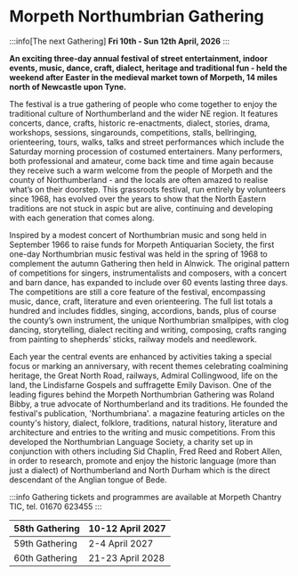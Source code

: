 # Morpeth Northumbrian Gathering

:::info[The next Gathering]
**Fri 10th - Sun 12th April, 2026** 
:::

**An exciting three-day annual festival of street entertainment, indoor events, music, dance, craft, dialect, heritage and traditional fun - held the weekend after Easter in the medieval market town of Morpeth, 14 miles north of Newcastle upon Tyne.**

The festival is a true gathering of people who come together to enjoy the traditional culture of Northumberland and the wider NE region. It features concerts, dance, crafts, historic re-enactments, dialect, stories, drama, workshops, sessions, singarounds, competitions, stalls, bellringing, orienteering, tours, walks, talks and street performances which include the Saturday morning procession of costumed entertainers.
Many performers, both professional and amateur, come back time and time again because they receive such a warm welcome from the people of Morpeth and the county of Northumberland - and the locals are often amazed to realise what’s on their doorstep. This grassroots festival, run entirely by volunteers since 1968, has evolved over the years to show that the North Eastern traditions are not stuck in aspic but are alive, continuing and developing with each generation that comes along.

Inspired by a modest concert of Northumbrian music and song held in September 1966 to raise funds for Morpeth Antiquarian Society, the first one-day Northumbrian music festival was held in the spring of 1968 to complement the autumn Gathering then held in Alnwick. The original pattern of competitions for singers, instrumentalists and composers, with a concert and barn dance, has expanded to include over 60 events lasting three days. The competitions are still a core feature of the festival, encompassing music, dance, craft, literature and even orienteering. The full list totals a hundred and includes fiddles, singing, accordions, bands, plus of course the county’s own instrument, the unique Northumbrian smallpipes, with clog dancing, storytelling, dialect reciting and writing, composing, crafts ranging from painting to shepherds’ sticks, railway models and needlework.

Each year the central events are enhanced by activities taking a special focus or marking an anniversary, with recent themes celebrating coalmining heritage, the Great North Road, railways, Admiral Collingwood, life on the land, the Lindisfarne Gospels and suffragette Emily Davison.
One of the leading figures behind the Morpeth Northumbrian Gathering was Roland Bibby, a true advocate of Northumberland and its traditions. He founded the festival's publication, 'Northumbriana'. a magazine featuring articles on the county's history, dialect, folklore, traditions, natural history, literature and architecture and entries to the writing and music competitions. From this developed the Northumbrian Language Society, a charity set up in conjunction with others including Sid Chaplin, Fred Reed and Robert Allen, in order to research, promote and enjoy the historic language (more than just a dialect) of Northumberland and North Durham which is the direct descendant of the Anglian tongue of Bede.

:::info
Gathering tickets and programmes are available at Morpeth Chantry TIC, tel. 01670 623455
:::

| 58th Gathering | 10-12 April 2027 |
|----------------|------------------|
| 59th Gathering | 2-4 April 2027   |
| 60th Gathering | 21-23 April 2028 |